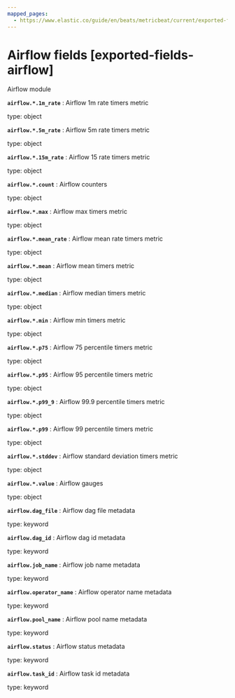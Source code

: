 ```yaml
---
mapped_pages:
  - https://www.elastic.co/guide/en/beats/metricbeat/current/exported-fields-airflow.html
---
```


# Airflow fields [exported-fields-airflow]

Airflow module



**`airflow.*.1m_rate`**
:   Airflow 1m rate timers metric

type: object


**`airflow.*.5m_rate`**
:   Airflow 5m rate timers metric

type: object


**`airflow.*.15m_rate`**
:   Airflow 15 rate timers metric

type: object


**`airflow.*.count`**
:   Airflow counters

type: object


**`airflow.*.max`**
:   Airflow max timers metric

type: object


**`airflow.*.mean_rate`**
:   Airflow mean rate timers metric

type: object


**`airflow.*.mean`**
:   Airflow mean timers metric

type: object


**`airflow.*.median`**
:   Airflow median timers metric

type: object


**`airflow.*.min`**
:   Airflow min timers metric

type: object


**`airflow.*.p75`**
:   Airflow 75 percentile timers metric

type: object


**`airflow.*.p95`**
:   Airflow 95 percentile timers metric

type: object


**`airflow.*.p99_9`**
:   Airflow 99.9 percentile timers metric

type: object


**`airflow.*.p99`**
:   Airflow 99 percentile timers metric

type: object


**`airflow.*.stddev`**
:   Airflow standard deviation timers metric

type: object


**`airflow.*.value`**
:   Airflow gauges

type: object


**`airflow.dag_file`**
:   Airflow dag file metadata

type: keyword


**`airflow.dag_id`**
:   Airflow dag id metadata

type: keyword


**`airflow.job_name`**
:   Airflow job name metadata

type: keyword


**`airflow.operator_name`**
:   Airflow operator name metadata

type: keyword


**`airflow.pool_name`**
:   Airflow pool name metadata

type: keyword


**`airflow.status`**
:   Airflow status metadata

type: keyword


**`airflow.task_id`**
:   Airflow task id metadata

type: keyword


